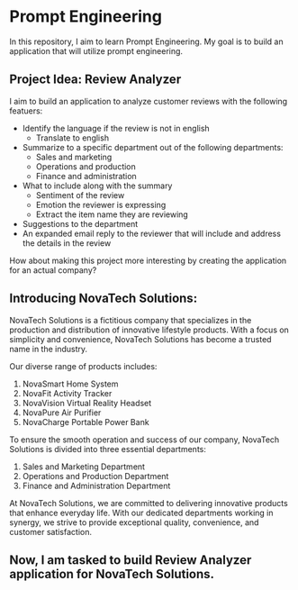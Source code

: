 # Prompt Engineering

In this repository, I aim to learn Prompt Engineering. My goal is to build an application that will utilize prompt engineering. 

## Project Idea: Review Analyzer

I aim to build an application to analyze customer reviews with the following featuers: 
- Identify the language if the review is not in english
  - Translate to english
- Summarize to a specific department out of the following departments:
  - Sales and marketing
  - Operations and production
  - Finance and administration
- What to include along with the summary
  - Sentiment of the review
  - Emotion the reviewer is expressing
  - Extract the item name they are reviewing
- Suggestions to the department
- An expanded email reply to the reviewer that will include and address the details in the review

How about making this project more interesting by creating the application for an actual company?

## Introducing NovaTech Solutions:

NovaTech Solutions is a fictitious company that specializes in the production and distribution of innovative lifestyle products. With a focus on simplicity and convenience, NovaTech Solutions has become a trusted name in the industry.

Our diverse range of products includes:

1. NovaSmart Home System
2. NovaFit Activity Tracker
3. NovaVision Virtual Reality Headset
4. NovaPure Air Purifier
5. NovaCharge Portable Power Bank

To ensure the smooth operation and success of our company, NovaTech Solutions is divided into three essential departments:

1. Sales and Marketing Department
2. Operations and Production Department
3. Finance and Administration Department

At NovaTech Solutions, we are committed to delivering innovative products that enhance everyday life. With our dedicated departments working in synergy, we strive to provide exceptional quality, convenience, and customer satisfaction.

## Now, I am tasked to build Review Analyzer application for NovaTech Solutions. 
